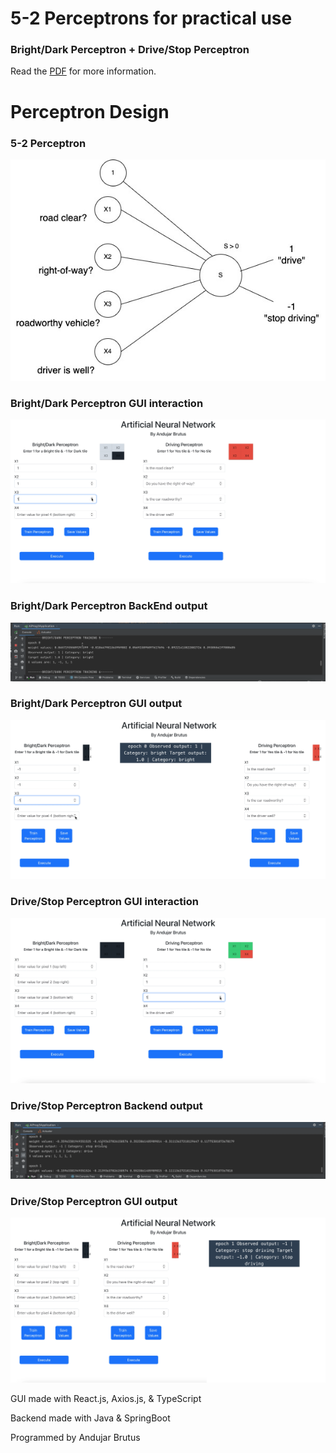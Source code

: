 # 5-2 Perceptrons for practical use
### Bright/Dark Perceptron + Drive/Stop Perceptron
Read the [PDF](/Explained.pdf) for more information.

# Perceptron Design
### 5-2 Perceptron
![design of 5-2-3 Perceptron](/Screenshots/perceptron.jpg)

### Bright/Dark Perceptron GUI interaction
![design of 5-2 Perceptron](/Screenshots/6.png)

### Bright/Dark Perceptron BackEnd output
![design of 5-2 Perceptron](/Screenshots/5.png)

### Bright/Dark Perceptron GUI output
![design of 5-2 Perceptron](/Screenshots/4.png)

### Drive/Stop Perceptron GUI interaction
![design of 5-2 Perceptron](/Screenshots/3.png)

### Drive/Stop Perceptron Backend output
![design of 5-2 Perceptron](/Screenshots/2.png)

### Drive/Stop Perceptron GUI output
![design of 5-2 Perceptron](/Screenshots/1.png)

GUI made with React.js, Axios.js, & TypeScript

Backend made with Java & SpringBoot

Programmed by Andujar Brutus
